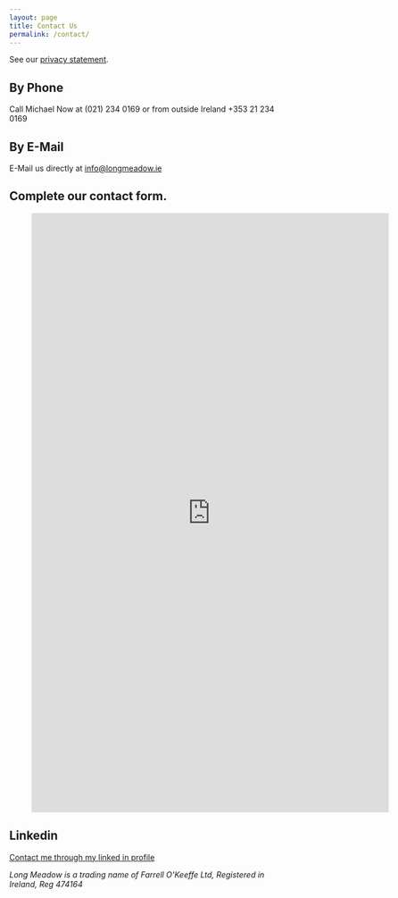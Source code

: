 ```yaml
---
layout: page
title: Contact Us
permalink: /contact/
---
```


See our [privacy statement](../privacy).

## By Phone

Call Michael Now at (021) 234 0169 or from outside Ireland +353 21 234 0169

## By E-Mail

E-Mail us directly at [info@longmeadow.ie](mailto:info@longmeadow.ie)

## Complete our contact form.

<figure class="video_container">
<iframe src="https://docs.google.com/forms/d/e/1FAIpQLSdYJwH8V_bljldGQlCBB-ghQSo8kETgCezjzJuqUTuOLC2B7w/viewform?embedded=true" width="640" height="1073" frameborder="0" marginheight="0" marginwidth="0">Loading...</iframe>
</figure>

## Linkedin

[Contact me through my linked in profile ](https://www.linkedin.com/in/michael-o-keeffe-EU-IE)

_Long Meadow is a trading name of Farrell O'Keeffe Ltd, Registered in Ireland, Reg 474164_
